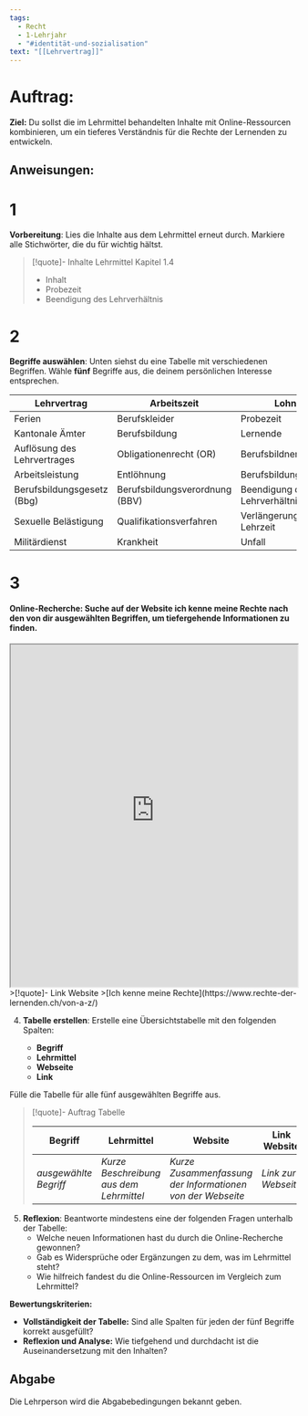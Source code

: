 ```yaml
---
tags:
  - Recht
  - 1-Lehrjahr
  - "#identität-und-sozialisation"
text: "[[Lehrvertrag]]"
---
```

# Auftrag:

**Ziel:** Du sollst die im Lehrmittel behandelten Inhalte mit Online-Ressourcen kombinieren, um ein tieferes Verständnis für die Rechte der Lernenden zu entwickeln.

## **Anweisungen:**

# 1
**Vorbereitung**: Lies die Inhalte aus dem Lehrmittel erneut durch. Markiere alle Stichwörter, die du für wichtig hältst.

>[!quote]- Inhalte Lehrmittel
>Kapitel 1.4
>- Inhalt
>- Probezeit
>- Beendigung des Lehrverhältnis

# 2
**Begriffe auswählen**: Unten siehst du eine Tabelle mit verschiedenen Begriffen. Wähle **fünf** Begriffe aus, die deinem persönlichen Interesse entsprechen.


|Lehrvertrag|Arbeitszeit|Lohn|
|---|---|---|
|Ferien|Berufskleider|Probezeit|
|Kantonale Ämter|Berufsbildung|Lernende|
|Auflösung des Lehrvertrages|Obligationenrecht (OR)|Berufsbildnerinnen|
|Arbeitsleistung|Entlöhnung|Berufsbildungsämter|
|Berufsbildungsgesetz (Bbg)|Berufsbildungsverordnung (BBV)|Beendigung des Lehrverhältnisses|
|Sexuelle Belästigung|Qualifikationsverfahren|Verlängerung der Lehrzeit|
|Militärdienst|Krankheit|Unfall|

# 3
#### **Online-Recherche**: Suche auf der Website **ich kenne meine Rechte** nach den von dir ausgewählten Begriffen, um tiefergehende Informationen zu finden.

<iframe width="100%" height="600" src="https://www.rechte-der-lernenden.ch/von-a-z/" allowfullscreen allow="geolocation *; autoplay; encrypted-media"></iframe>
>[!quote]- Link Website
>[Ich kenne meine Rechte](https://www.rechte-der-lernenden.ch/von-a-z/)

4. **Tabelle erstellen**: Erstelle eine Übersichtstabelle mit den folgenden Spalten:
    
    - **Begriff**
    - **Lehrmittel**
    - **Webseite**
    - **Link**

Fülle die Tabelle für alle fünf ausgewählten Begriffe aus.

>[!quote]- Auftrag Tabelle
>
>|Begriff|Lehrmittel|Website|Link Website|
>|---|---|---|---|
>|_ausgewählte Begriff_|_Kurze Beschreibung aus dem Lehrmittel_|_Kurze Zusammenfassung der Informationen von der Webseite_|_Link zur Webseite_|

5. **Reflexion**: Beantworte mindestens eine der folgenden Fragen unterhalb der Tabelle:
    - Welche neuen Informationen hast du durch die Online-Recherche gewonnen?
    - Gab es Widersprüche oder Ergänzungen zu dem, was im Lehrmittel steht?
    - Wie hilfreich fandest du die Online-Ressourcen im Vergleich zum Lehrmittel?

**Bewertungskriterien:**

- **Vollständigkeit der Tabelle:** Sind alle Spalten für jeden der fünf Begriffe korrekt ausgefüllt?
- **Reflexion und Analyse:** Wie tiefgehend und durchdacht ist die Auseinandersetzung mit den Inhalten? 

## Abgabe
Die Lehrperson wird die Abgabebedingungen bekannt geben.


